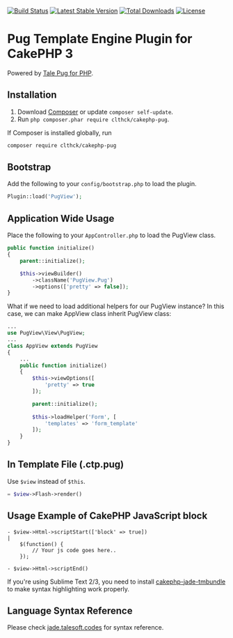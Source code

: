 [![Build Status](https://travis-ci.org/clthck/cakephp-pug.svg)](https://travis-ci.org/clthck/cakephp-pug)
[![Latest Stable Version](https://poser.pugx.org/clthck/cakephp-pug/v/stable)](https://packagist.org/packages/clthck/cakephp-pug)
[![Total Downloads](https://poser.pugx.org/clthck/cakephp-pug/downloads)](https://packagist.org/packages/clthck/cakephp-pug)
[![License](https://poser.pugx.org/clthck/cakephp-pug/license)](https://packagist.org/packages/clthck/cakephp-pug)

# Pug Template Engine Plugin for CakePHP 3

Powered by [Tale Pug for PHP](https://github.com/Talesoft/tale-pug).

## Installation

1. Download [Composer](http://getcomposer.org/doc/00-intro.md) or update `composer self-update`.
2. Run `php composer.phar require clthck/cakephp-pug`.

If Composer is installed globally, run
```bash
composer require clthck/cakephp-pug
```

## Bootstrap

Add the following to your `config/bootstrap.php` to load the plugin.

```php
Plugin::load('PugView');
```

## Application Wide Usage

Place the following to your `AppController.php` to load the PugView class.
```php
public function initialize()
{
    parent::initialize();

    $this->viewBuilder()
        ->className('PugView.Pug')
        ->options(['pretty' => false]);
}
```

What if we need to load additional helpers for our PugView instance?
In this case, we can make AppView class inherit PugView class:
```php
...
use PugView\View\PugView;
...
class AppView extends PugView
{
	...
	public function initialize()
	{
	    $this->viewOptions([
	        'pretty' => true
	    ]);

	    parent::initialize();
	    
	    $this->loadHelper('Form', [
	        'templates' => 'form_template'
	    ]);
	}
}
```

## In Template File (.ctp.pug)

Use `$view` instead of `$this`.
```php
= $view->Flash->render()
```

## Usage Example of CakePHP JavaScript block

	- $view->Html->scriptStart(['block' => true])
	|
		$(function() {
			// Your js code goes here..
		});

	- $view->Html->scriptEnd()

If you're using Sublime Text 2/3, you need to install [cakephp-jade-tmbundle](http://github.com/clthck/cakephp-jade-tmbundle/tree/master) to make syntax highlighting work properly.

## Language Syntax Reference

Please check [jade.talesoft.codes](http://jade.talesoft.codes/) for syntax reference.
